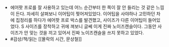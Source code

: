 - 에어팟 프로를 잘 사용하고 있는데 어느 순간부터 한 쪽이 잘 안 들리는 것 같은 느낌이 든다. 자세히 살펴보니 이어팁이 찢어져있었다. 이어팁을 사야하나 고민하던 차에 집정리를 하다가 에어팟 프로 박스를 발견했고, 사이즈가 다른 이어팁이 들어있었다. S 사이즈를 장착하고 귀에 껴보니 글쎄 이게 진짜 노이즈캔슬이다. 그동안 사이즈가 안 맞는 것을 끼고 있어서 진짜 노이즈캔슬을 쓰지 못하고 있었다.
- #감상/책/읽는 [[몰락의 시간, 문상철]]